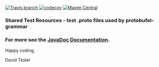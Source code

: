 [![Travis branch](https://img.shields.io/travis/protobufel/protobufel-test-protos2/master.svg?style=plastic)](https://travis-ci.org/protobufel/protobufel-test-protos2)
[![codecov](https://codecov.io/gh/protobufel/protobufel-test-protos2/branch/master/graph/badge.svg)](https://codecov.io/gh/protobufel/protobufel-test-protos2)
[![Maven Central](https://img.shields.io/maven-central/v/com.github.protobufel/protobufel-test-protos2.svg?style=plastic)](https://search.maven.org/#search%7Cga%7C1%7Ca%3A%)

### Shared Test Resources - test .proto files used by protobufel-grammar


### For more see the [JavaDoc Documentation](https://protobufel.github.io/protobufel-test-protos2/javadoc/ "JavaDoc and more").  

Happy coding,

David Tesler

